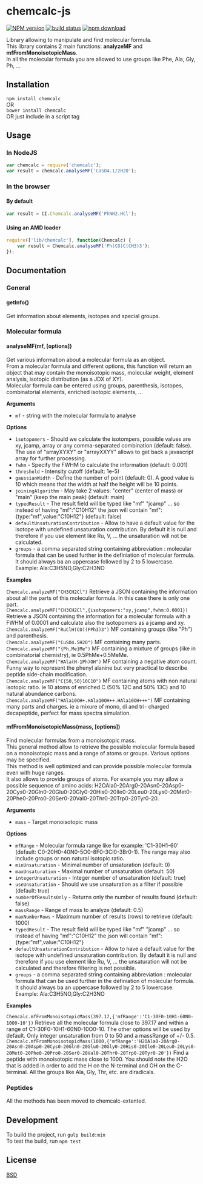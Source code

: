 # chemcalc-js

  [![NPM version][npm-image]][npm-url]
  [![build status][travis-image]][travis-url]
  [![npm download][download-image]][download-url]

Library allowing to manipulate and find molecular formula.  
This library contains 2 main functions: <b>analyzeMF</b> and <b>mfFromMonoisotopicMass</b>.  
In all the molecular formula you are allowed to use groups like Phe, Ala, Gly, Ph, ...

## Installation

`npm install chemcalc`  
OR  
`bower install chemcalc`  
OR just include in a script tag

## Usage

### In NodeJS
```js
var chemcalc = require('chemcalc');
var result = chemcalc.analyseMF('CaSO4.1/2H2O');
```
### In the browser

#### By default
```js
var result = CI.Chemcalc.analyseMF('PhNH2.HCl');
```
#### Using an AMD loader
```js
require(['lib/chemcalc'], function(Chemcalc) { 
	var result = Chemcalc.analyseMF('Ph(CO)C(CH3)3');
});
```

## Documentation

### General

#### getInfo()

Get information about elements, isotopes and special groups.  

### Molecular formula

#### analyseMF(mf, [options])

Get various information about a molecular formula as an object.  
From a molecular formula and different options, this function will return an object that may contain
the monoisotopic mass, molecular weight, element analysis, isotopic distribution (as a JDX of XY).  
Molecular formula can be entered using groups, parenthesis, isotopes, combinatorial elements, enriched isotopic elements, ...

__Arguments__

* `mf` - string with the molecular formula to analyse

__Options__

* `isotopomers` - Should we calculate the isotompers, possible values are xy, jcamp, array or any comma-separated combination (default: false). The use of "arrayXYXY" or "arrayXXYY" allows to get back a javascript array for further processing.
* `fwhm` - Specify the FWHM to calculate the information (default: 0.001)
* `threshold` - Intensity cutoff (default: 1e-5)
* `gaussianWidth` - Define the number of point (default: 0). A good value is 10 which means that the width at half the height will be 10 points.
* `joiningAlgorithm` - May take 2 values: "center" (center of mass) or "main" (keep the main peak) (default: main)
* `typedResult` - The result field will be typed like "mf" "jcamp" ... so instead of having "mf":"C10H12" the json will contain "mf":{type:"mf",value:"C10H12"} (default: false)
* `defaultUnsaturationContribution` - Allow to have a default value for the isotope with undefined unsaturation contribution. By default it is null and therefore if you use element like Ru, V, ... the unsaturation will not be calculated.
* `groups` - a comma separated string containing abbreviation : molecular formula that can be used further in the definiation of molecular formula. It should always ba an uppercase followed by 2 to 5 lowercase. Example: Ala:C3H5NO,Gly:C2H3NO


__Examples__

`Chemcalc.analyzeMF("CH3CH2Cl")` Retrieve a JSON containing the information about all the parts of this molecular formula. In this case there is only one part.  
`Chemcalc.analyzeMF("CH3CH2Cl",{isotopomers:"xy,jcamp",fwhm:0.0001})` Retrieve a JSON containing the information for a molecular formula with a FWHM of 0.0001 and calculate also the isotopomers as a jcamp and xy.  
`Chemcalc.analyzeMF("RuClH(CO)(PPh3)3")` MF containing groups (like "Ph") and parenthesis.  
`Chemcalc.analyzeMF("CuSO4.5H2O")` MF containing many parts.  
`Chemcalc.analyzeMF("{Ph,Me}Me")` MF containing a mixture of groups (like in combinatorial chemistry), ie 0.5PhMe+0.5MeMe.  
`Chemcalc.analyzeMF("HAla(H-1Ph)OH")` MF containing a negative atom count. Funny way to represent the phenyl alanine but very practical to describe peptide side-chain modification.  
`Chemcalc.analyzeMF("C{50,50}10C10")` MF containing atoms with non natural isotopic ratio. ie 10 atoms of enriched C (50% 12C and 50% 13C) and 10 natural abundance carbons.  
`Chemcalc.analyzeMF("HAla10OH+.HAla10OH++.HAla10OH+++")` MF containing many parts and charges. ie a mixure of mono, di and tri- charged decapeptide, perfect for mass spectra simulation.  

#### mfFromMonoisotopicMass(mass, [options])

Find molecular formulas from a monoisotopic mass.  
This general method allow to retrieve the possible molecular formula based on a monoisotopic mass and a range of atoms or groups. Various options may be specified.  
This method is well optimized and can provide possible molecular formula even with huge ranges.  
It also allows to provide groups of atoms. For example you may allow a possible sequence of amino acids: H2OAla0-20Arg0-20Asn0-20Asp0-20Cys0-20Gln0-20Glu0-20Gly0-20His0-20Ile0-20Leu0-20Lys0-20Met0-20Phe0-20Pro0-20Ser0-20Val0-20Thr0-20Trp0-20Tyr0-20.

__Arguments__

* `mass` - Target monoisotopic mass

__Options__

* `mfRange` - Molecular formula range like for example: 'C1-30H1-60' (default: C0-20H0-40N0-5O0-8F0-3Cl0-3Br0-1). The range may also include groups or non natural isotopic ratio.
* `minUnsaturation` - Minimal number of unsaturation (default: 0)
* `maxUnsaturation` - Maximal number of unsaturation (default: 50)
* `integerUnsaturation` - Integer number of unsaturation (default: true)
* `useUnsaturation` - Should we use unsaturation as a filter if possible (default: true)
* `numberOfResultsOnly` - Returns only the number of results found (default: false)
* `massRange` - Range of mass to analyze (default: 0.5)
* `maxNumberRows` - Maximum number of results (rows) to retrieve (default: 1000)
* `typedResult` - The result field will be typed like "mf" "jcamp" ... so instead of having "mf":"C10H12" the json will contain "mf":{type:"mf",value:"C10H12"}
* `defaultUnsaturationContribution` - Allow to have a default value for the isotope with undefined unsaturation contribution. By default it is null and therefore if you use element like Ru, V, ... the unsaturation will not be calculated and therefore filtering is not possible.
* `groups` - a comma separated string containing abbreviation : molecular formula that can be used further in the definiation of molecular formula. It should always ba an uppercase followed by 2 to 5 lowercase. Example: Ala:C3H5NO,Gly:C2H3NO

__Examples__

`Chemcalc.mfFromMonoisotopicMass(397.17,{'mfRange':'C1-30F0-10H1-60N0-10O0-10'})` Retrieve all the molecular formula close to 397.17 and within a range of C1-30F0-10H1-60N0-10O0-10. The other options will be used by default. Only integer unsaturation from 0 to 50 and a massRange of +/- 0.5.  
`Chemcalc.mfFromMonoisotopicMass(1000,{'mfRange':'H2OAla0-20Arg0-20Asn0-20Asp0-20Cys0-20Gln0-20Glu0-20Gly0-20His0-20Ile0-20Leu0-20Lys0-20Met0-20Phe0-20Pro0-20Ser0-20Val0-20Thr0-20Trp0-20Tyr0-20'})` Find a peptide with monoisotopic mass close to 1000. You should note the H2O that is added in order to add the H on the N-terminal and OH on the C-terminal. All the groups like Ala, Gly, Thr, etc. are diradicals.

### Peptides

All the methods has been moved to chemcalc-extented.

## Development

To build the project, run `gulp build:min`  
To test the build, run `npm test`

## License

  [BSD](./LICENSE)

[npm-image]: https://img.shields.io/npm/v/chemcalc.svg?style=flat-square
[npm-url]: https://npmjs.org/package/chemcalc
[travis-image]: https://img.shields.io/travis/cheminfo/chemcalc-js/master.svg?style=flat-square
[travis-url]: https://travis-ci.org/cheminfo/chemcalc-js
[download-image]: https://img.shields.io/npm/dm/chemcalc.svg?style=flat-square
[download-url]: https://npmjs.org/package/chemcalc

